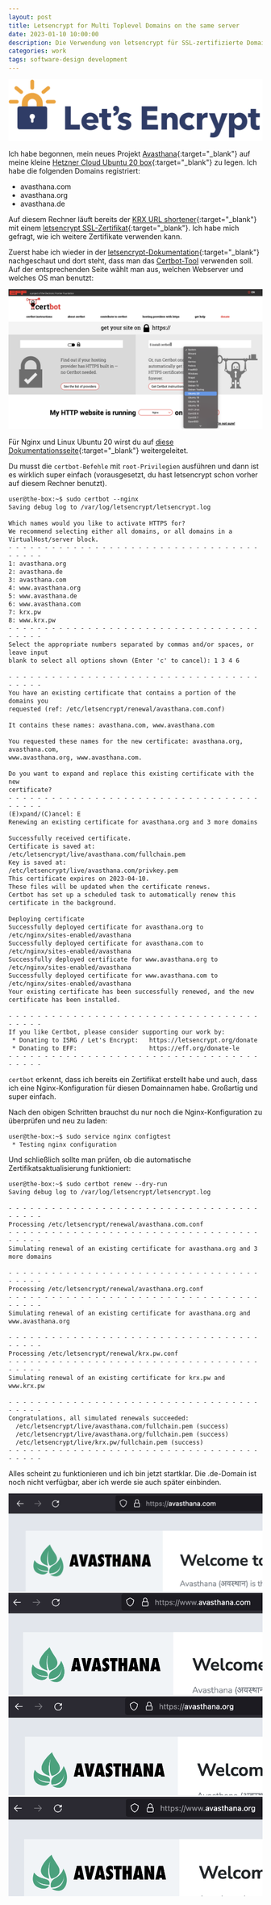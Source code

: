 ```yaml
---
layout: post
title: Letsencrypt for Multi Toplevel Domains on the same server
date: 2023-01-10 10:00:00
description: Die Verwendung von letsencrypt für SSL-zertifizierte Domains ist der richtige Weg. Du kannst es auch für mehrere Toplevel-Domains auf demselben Server verwenden.
categories: work
tags: software-design development 
---
```


<img src="/assets/images/letsencrypt.png" />

Ich habe begonnen, mein neues Projekt [Avasthana](https://www.avasthana.org){:target="_blank"} auf meine kleine [Hetzner Cloud Ubuntu 20 box](https://www.hetzner.com/cloud){:target="_blank"} zu legen. Ich habe die folgenden Domains registriert:

* avasthana.com
* avasthana.org
* avasthana.de

Auf diesem Rechner läuft bereits der [KRX URL shortener](https://www.krx.pw/){:target="_blank"} mit einem [letsencrypt SSL-Zertifikat](https://letsencrypt.org/){:target="_blank"}. Ich habe mich gefragt, wie ich weitere Zertifikate verwenden kann. 

Zuerst habe ich wieder in der [letsencrypt-Dokumentation](https://letsencrypt.org/getting-started/){:target="_blank"} nachgeschaut und dort steht, dass man das [Certbot-Tool](https://certbot.eff.org/) verwenden soll. Auf der entsprechenden Seite wählt man aus, welchen Webserver und welches OS man benutzt:

<img src="/assets/images/certbot.png" />

Für Nginx und Linux Ubuntu 20 wirst du auf [diese Dokumentationsseite](https://certbot.eff.org/instructions?ws=nginx&os=ubuntufocal){:target="_blank"} weitergeleitet. 

Du musst die `certbot-Befehle` mit `root-Privilegien` ausführen und dann ist es wirklich super einfach (vorausgesetzt, du hast letsencrypt schon vorher auf diesem Rechner benutzt).

```
user@the-box:~$ sudo certbot --nginx
Saving debug log to /var/log/letsencrypt/letsencrypt.log

Which names would you like to activate HTTPS for?
We recommend selecting either all domains, or all domains in a VirtualHost/server block.
- - - - - - - - - - - - - - - - - - - - - - - - - - - - - - - - - - - - - - - -
1: avasthana.org
2: avasthana.de
3: avasthana.com
4: www.avasthana.org
5: www.avasthana.de
6: www.avasthana.com
7: krx.pw
8: www.krx.pw
- - - - - - - - - - - - - - - - - - - - - - - - - - - - - - - - - - - - - - - -
Select the appropriate numbers separated by commas and/or spaces, or leave input
blank to select all options shown (Enter 'c' to cancel): 1 3 4 6

- - - - - - - - - - - - - - - - - - - - - - - - - - - - - - - - - - - - - - - -
You have an existing certificate that contains a portion of the domains you
requested (ref: /etc/letsencrypt/renewal/avasthana.com.conf)

It contains these names: avasthana.com, www.avasthana.com

You requested these names for the new certificate: avasthana.org, avasthana.com,
www.avasthana.org, www.avasthana.com.

Do you want to expand and replace this existing certificate with the new
certificate?
- - - - - - - - - - - - - - - - - - - - - - - - - - - - - - - - - - - - - - - -
(E)xpand/(C)ancel: E
Renewing an existing certificate for avasthana.org and 3 more domains

Successfully received certificate.
Certificate is saved at: /etc/letsencrypt/live/avasthana.com/fullchain.pem
Key is saved at:         /etc/letsencrypt/live/avasthana.com/privkey.pem
This certificate expires on 2023-04-10.
These files will be updated when the certificate renews.
Certbot has set up a scheduled task to automatically renew this certificate in the background.

Deploying certificate
Successfully deployed certificate for avasthana.org to /etc/nginx/sites-enabled/avasthana
Successfully deployed certificate for avasthana.com to /etc/nginx/sites-enabled/avasthana
Successfully deployed certificate for www.avasthana.org to /etc/nginx/sites-enabled/avasthana
Successfully deployed certificate for www.avasthana.com to /etc/nginx/sites-enabled/avasthana
Your existing certificate has been successfully renewed, and the new certificate has been installed.

- - - - - - - - - - - - - - - - - - - - - - - - - - - - - - - - - - - - - - - -
If you like Certbot, please consider supporting our work by:
 * Donating to ISRG / Let's Encrypt:   https://letsencrypt.org/donate
 * Donating to EFF:                    https://eff.org/donate-le
- - - - - - - - - - - - - - - - - - - - - - - - - - - - - - - - - - - - - - - -
```

`certbot` erkennt, dass ich bereits ein Zertifikat erstellt habe und auch, dass ich eine Nginx-Konfiguration für diesen Domainnamen habe. Großartig und super einfach. 

Nach den obigen Schritten brauchst du nur noch die Nginx-Konfiguration zu überprüfen und neu zu laden:

```
user@the-box:~$ sudo service nginx configtest
 * Testing nginx configuration
```

Und schließlich sollte man prüfen, ob die automatische Zertifikatsaktualisierung funktioniert:

```
user@the-box:~$ sudo certbot renew --dry-run
Saving debug log to /var/log/letsencrypt/letsencrypt.log

- - - - - - - - - - - - - - - - - - - - - - - - - - - - - - - - - - - - - - - -
Processing /etc/letsencrypt/renewal/avasthana.com.conf
- - - - - - - - - - - - - - - - - - - - - - - - - - - - - - - - - - - - - - - -
Simulating renewal of an existing certificate for avasthana.org and 3 more domains

- - - - - - - - - - - - - - - - - - - - - - - - - - - - - - - - - - - - - - - -
Processing /etc/letsencrypt/renewal/avasthana.org.conf
- - - - - - - - - - - - - - - - - - - - - - - - - - - - - - - - - - - - - - - -
Simulating renewal of an existing certificate for avasthana.org and www.avasthana.org

- - - - - - - - - - - - - - - - - - - - - - - - - - - - - - - - - - - - - - - -
Processing /etc/letsencrypt/renewal/krx.pw.conf
- - - - - - - - - - - - - - - - - - - - - - - - - - - - - - - - - - - - - - - -
Simulating renewal of an existing certificate for krx.pw and www.krx.pw

- - - - - - - - - - - - - - - - - - - - - - - - - - - - - - - - - - - - - - - -
Congratulations, all simulated renewals succeeded:
  /etc/letsencrypt/live/avasthana.com/fullchain.pem (success)
  /etc/letsencrypt/live/avasthana.org/fullchain.pem (success)
  /etc/letsencrypt/live/krx.pw/fullchain.pem (success)
- - - - - - - - - - - - - - - - - - - - - - - - - - - - - - - - - - - - - - - -
```

Alles scheint zu funktionieren und ich bin jetzt startklar. Die .de-Domain ist noch nicht verfügbar, aber ich werde sie auch später einbinden.

<img src="/assets/images/avasthana.com.png" />
<img src="/assets/images/www.avasthana.com.png" />
<img src="/assets/images/avasthana.org.png" />
<img src="/assets/images/www.avasthana.org.png" />


